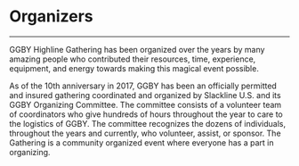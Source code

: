 # Organizers
___

GGBY Highline Gathering has been organized over the years by many amazing people who contributed their resources, time, experience, equipment, and energy towards making this magical event possible.

As of the 10th anniversary in 2017, GGBY has been an officially permitted and insured gathering coordinated and organized by Slackline U.S. and its GGBY Organizing Committee. The committee consists of a volunteer team of coordinators who give hundreds of hours throughout the year to care to the logistics of GGBY. The committee recognizes the dozens of individuals, throughout the years and currently, who volunteer, assist, or sponsor. The Gathering is a community organized event where everyone has a part in organizing.